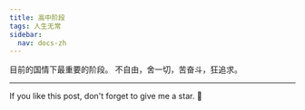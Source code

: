```yaml
---
title: 高中阶段
tags: 人生无常
sidebar:
  nav: docs-zh
---
```


目前的国情下最重要的阶段。
不自由，舍一切，苦奋斗，狂追求。

<!--more-->

---

If you like this post, don't forget to give me a star. :star2:

